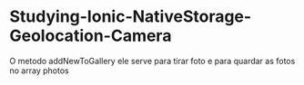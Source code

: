 # Studying-Ionic-NativeStorage-Geolocation-Camera

O metodo addNewToGallery ele serve para tirar foto e para quardar as fotos no array photos 
